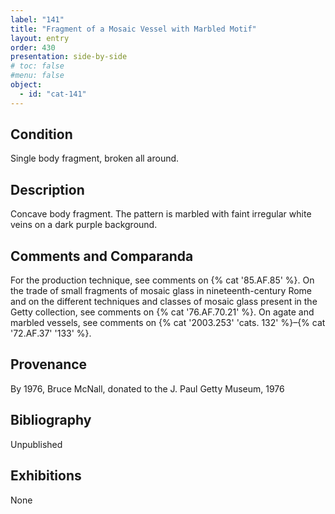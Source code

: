```yaml
---
label: "141"
title: "Fragment of a Mosaic Vessel with Marbled Motif"
layout: entry
order: 430
presentation: side-by-side
# toc: false
#menu: false 
object:
  - id: "cat-141"
---
```


## Condition

Single body fragment, broken all around.

## Description

Concave body fragment. The pattern is marbled with faint irregular white veins on a dark purple background.

## Comments and Comparanda

For the production technique, see comments on {% cat '85.AF.85' %}. On the trade of small fragments of mosaic glass in nineteenth-century Rome and on the different techniques and classes of mosaic glass present in the Getty collection, see comments on {% cat '76.AF.70.21' %}. On agate and marbled vessels, see comments on {% cat '2003.253' 'cats. 132' %}–{% cat '72.AF.37' '133' %}.

## Provenance

By 1976, Bruce McNall, donated to the J. Paul Getty Museum, 1976

## Bibliography

Unpublished

## Exhibitions

None